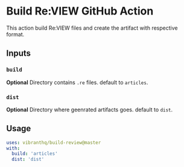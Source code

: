 # Build Re:VIEW GitHub Action

This action build Re:VIEW files and create the artifact with respective format.

## Inputs

### `build`

**Optional** Directory contains `.re` files. default to `articles`.

### `dist`

**Optional** Directory where geenrated artifacts goes. default to `dist`.

## Usage

```yaml
uses: vibranthq/build-review@master
with:
  build: 'articles'
  dist: 'dist'
```
